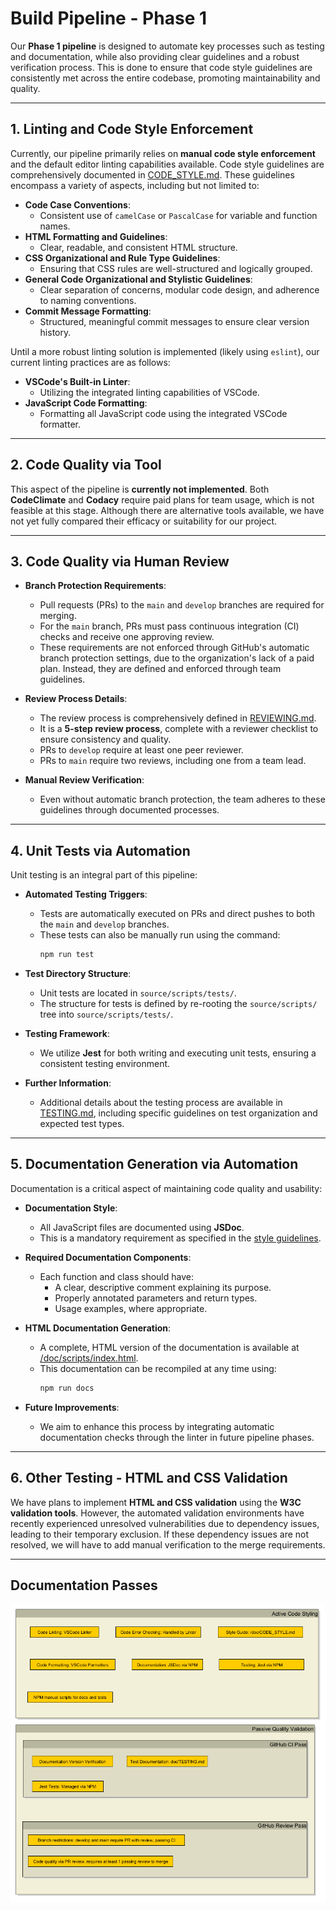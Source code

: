 # Build Pipeline - Phase 1

Our **Phase 1 pipeline** is designed to automate key processes such as testing and documentation, while also providing clear guidelines and a robust verification process. This is done to ensure that code style guidelines are consistently met across the entire codebase, promoting maintainability and quality.

---

## 1. Linting and Code Style Enforcement

Currently, our pipeline primarily relies on **manual code style enforcement** and the default editor linting capabilities available. Code style guidelines are comprehensively documented in [CODE_STYLE.md](/doc/CODE_STYLE.md). These guidelines encompass a variety of aspects, including but not limited to:

- **Code Case Conventions**: 
  - Consistent use of `camelCase` or `PascalCase` for variable and function names.
- **HTML Formatting and Guidelines**: 
  - Clear, readable, and consistent HTML structure.
- **CSS Organizational and Rule Type Guidelines**: 
  - Ensuring that CSS rules are well-structured and logically grouped.
- **General Code Organizational and Stylistic Guidelines**:
  - Clear separation of concerns, modular code design, and adherence to naming conventions.
- **Commit Message Formatting**:
  - Structured, meaningful commit messages to ensure clear version history.

Until a more robust linting solution is implemented (likely using `eslint`), our current linting practices are as follows:

- **VSCode's Built-in Linter**:
  - Utilizing the integrated linting capabilities of VSCode.
- **JavaScript Code Formatting**:
  - Formatting all JavaScript code using the integrated VSCode formatter.

---

## 2. Code Quality via Tool

This aspect of the pipeline is **currently not implemented**. Both **CodeClimate** and **Codacy** require paid plans for team usage, which is not feasible at this stage. Although there are alternative tools available, we have not yet fully compared their efficacy or suitability for our project.

---

## 3. Code Quality via Human Review

- **Branch Protection Requirements**:
  - Pull requests (PRs) to the `main` and `develop` branches are required for merging.
  - For the `main` branch, PRs must pass continuous integration (CI) checks and receive one approving review.
  - These requirements are not enforced through GitHub's automatic branch protection settings, due to the organization's lack of a paid plan. Instead, they are defined and enforced through team guidelines.

- **Review Process Details**:
  - The review process is comprehensively defined in [REVIEWING.md](/doc/REVIEWING.md).
  - It is a **5-step review process**, complete with a reviewer checklist to ensure consistency and quality.
  - PRs to `develop` require at least one peer reviewer.
  - PRs to `main` require two reviews, including one from a team lead.

- **Manual Review Verification**:
  - Even without automatic branch protection, the team adheres to these guidelines through documented processes.

---

## 4. Unit Tests via Automation

Unit testing is an integral part of this pipeline:

- **Automated Testing Triggers**:
  - Tests are automatically executed on PRs and direct pushes to both the `main` and `develop` branches.
  - These tests can also be manually run using the command: 
    ```bash
    npm run test
    ```

- **Test Directory Structure**:
  - Unit tests are located in `source/scripts/tests/`.
  - The structure for tests is defined by re-rooting the `source/scripts/` tree into `source/scripts/tests/`.

- **Testing Framework**:
  - We utilize **Jest** for both writing and executing unit tests, ensuring a consistent testing environment.

- **Further Information**:
  - Additional details about the testing process are available in [TESTING.md](/doc/TESTING.md), including specific guidelines on test organization and expected test types.

---

## 5. Documentation Generation via Automation

Documentation is a critical aspect of maintaining code quality and usability:

- **Documentation Style**:
  - All JavaScript files are documented using **JSDoc**.
  - This is a mandatory requirement as specified in the [style guidelines](/doc/CODE_STYLE.md).

- **Required Documentation Components**:
  - Each function and class should have:
    - A clear, descriptive comment explaining its purpose.
    - Properly annotated parameters and return types.
    - Usage examples, where appropriate.

- **HTML Documentation Generation**:
  - A complete, HTML version of the documentation is available at [/doc/scripts/index.html](/doc/scripts/index.html).
  - This documentation can be recompiled at any time using:
    ```bash
    npm run docs
    ```

- **Future Improvements**:
  - We aim to enhance this process by integrating automatic documentation checks through the linter in future pipeline phases.

---

## 6. Other Testing - HTML and CSS Validation

We have plans to implement **HTML and CSS validation** using the **W3C validation tools**. However, the automated validation environments have recently experienced unresolved vulnerabilities due to dependency issues, leading to their temporary exclusion. If these dependency issues are not resolved, we will have to add manual verification to the merge requirements.

---

## Documentation Passes
![alt test](/admin/cipipeline/phase1.png)
